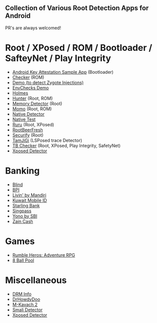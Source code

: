 ## Collection of Various Root Detection Apps for Android
  PR's are always welcomed!

# Root / XPosed / ROM / Bootloader / SafteyNet / Play Integrity
- [Android Key Attestation Sample App](https://github.com/vvb2060/KeyAttestation/releases) (Bootloader)
- [Checker](https://github.com/AkaneTan/Checker/releases) (ROM)
- [Demo (to detect Zygote Injections)](https://github.com/JingMatrix/Demo)
- [EnvChecks Demo](https://play.google.com/store/apps/details?id=com.dexprotector.detector.envchecks)
- [Holmes](https://t.me/app_process64/26)
- [Hunter](https://github.com/Keinta15/detection/blob/main/Hunter-v6.0.6.apk) (Root, ROM)
- [Memory Detector](https://github.com/rushiranpise/detection/blob/main/MemoryDetector_2.1.0.apk) (Root)
- [Momo](https://t.me/magiskalpha/529) (Root, ROM)
- [Native Detector](https://t.me/rootdetector/10)
- [Native Test](https://t.me/nullptr_dev/110)
- [Ruru](https://github.com/byxiaorun/Ruru/releases) (Root, XPosed)
- [RootBeerFresh](https://github.com/KimChangYoun/rootbeerFresh/releases/tag/0.0.11)
- [Securify](https://github.com/RabahX/Securify/) (Root)
- [TamJiGi](https://t.me/rormzhstjxm/110) (LSPosed trace Detector)
- [TB Checker](https://play.google.com/store/apps/details?id=krypton.tbsafetychecker) (Root, XPosed, Play Integrity, SafetyNet)
- [Xposed Detector](https://github.com/HuskyDG/XposedDetector)

# Banking
- [Blind](https://play.google.com/store/apps/details?id=com.teamblind.blind)
- [BPI](https://play.google.com/store/apps/details?id=com.bpi.ng.app)
- [Livin' by Mandiri](https://play.google.com/store/apps/details?id=id.bmri.livin)
- [Kuwait Mobile ID](https://play.google.com/store/apps/details?id=kw.gov.paci.PACIMobileID)
- [Starling Bank  ](https://play.google.com/store/apps/details?id=com.starlingbank.android)
- [Singpass](https://play.google.com/store/apps/details?id=sg.ndi.sp)
- [Yono by SBI](https://play.google.com/store/apps/details?id=com.sbi.lotusintouch)
- [Zain Cash](https://play.google.com/store/apps/details?id=mobi.foo.zaincash)

# Games
- [Rumble Heros: Adventure RPG](https://play.google.com/store/apps/details?id=com.playhardlab.heroes)
- [8 Ball Pool](https://play.google.com/store/apps/details?id=com.miniclip.eightballpool)

# Miscellaneous
- [DRM Info](https://play.google.com/store/apps/details?id=com.androidfung.drminfo)
- [DrHowdyDoo](https://play.google.com/store/apps/developer?id=DrHowdyDoo)
- [M-Kavach 2](https://play.google.com/store/apps/details?id=org.cdac.updatemkavach)
- [Smali Detector](https://play.google.com/store/apps/details?id=com.godevelopers.SmaliDetector)
- [Xposed Detector](https://play.google.com/store/apps/details?id=com.godevelopers.XposedChecker)
